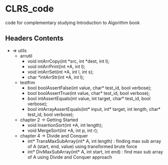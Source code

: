 # CLRS_code
code for complementary studying Introduction to Algorithm book

## Headers Contents
- => utils
    - arrutil
        - void intArrCopy(int *src, int *dest, int l);
        - void intArrPrint(int *A, int l);
        - void intArrSet(int *A, int l, int s);
        - char *intArrStr(int *A, int l);
    - testfrm
        - bool boolAssertFalse(int value, char* test_id, bool verbose);
        - bool boolAssertTrue(int value, char* test_id, bool verbose);     
        - bool intAssertEquals(int value, int target, char* test_id, bool verbose);
        - bool intArrayAssertEquals(int* input, int* target, int length, char* test_id, bool verbose);
    - chapter 2 -> Getting Started
        - void InsertionSort(int *A, int length);
        - void MergeSort(int *A, int p, int r);
    - chapter 4 -> Divide and Conquer
        - int* TransMaxSubArray(int* A, int length) : finding max sub array of A (start, end, value) using transformed brute force
        - int* DivMaxSubArray(int* A, int start, int end) : find max sub array of A using Divide and Conquer approach
